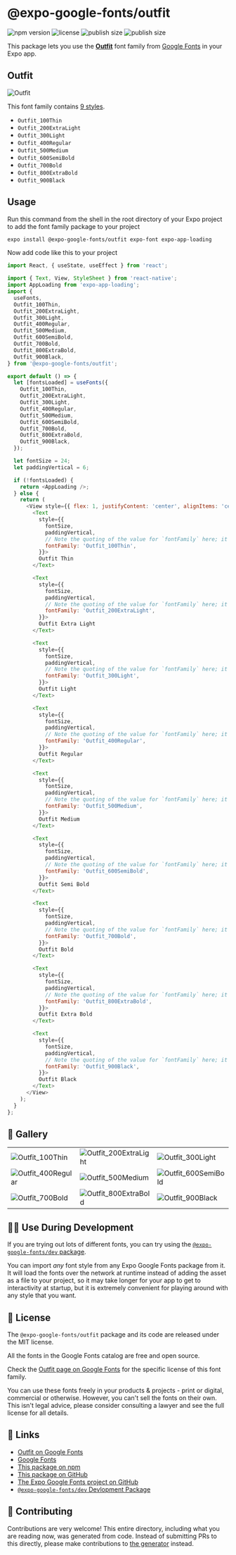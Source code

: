 # @expo-google-fonts/outfit

![npm version](https://flat.badgen.net/npm/v/@expo-google-fonts/outfit)
![license](https://flat.badgen.net/github/license/expo/google-fonts)
![publish size](https://flat.badgen.net/packagephobia/install/@expo-google-fonts/outfit)
![publish size](https://flat.badgen.net/packagephobia/publish/@expo-google-fonts/outfit)

This package lets you use the [**Outfit**](https://fonts.google.com/specimen/Outfit) font family from [Google Fonts](https://fonts.google.com/) in your Expo app.

## Outfit

![Outfit](./font-family.png)

This font family contains [9 styles](#-gallery).

- `Outfit_100Thin`
- `Outfit_200ExtraLight`
- `Outfit_300Light`
- `Outfit_400Regular`
- `Outfit_500Medium`
- `Outfit_600SemiBold`
- `Outfit_700Bold`
- `Outfit_800ExtraBold`
- `Outfit_900Black`

## Usage

Run this command from the shell in the root directory of your Expo project to add the font family package to your project
```sh
expo install @expo-google-fonts/outfit expo-font expo-app-loading
```

Now add code like this to your project
```js
import React, { useState, useEffect } from 'react';

import { Text, View, StyleSheet } from 'react-native';
import AppLoading from 'expo-app-loading';
import {
  useFonts,
  Outfit_100Thin,
  Outfit_200ExtraLight,
  Outfit_300Light,
  Outfit_400Regular,
  Outfit_500Medium,
  Outfit_600SemiBold,
  Outfit_700Bold,
  Outfit_800ExtraBold,
  Outfit_900Black,
} from '@expo-google-fonts/outfit';

export default () => {
  let [fontsLoaded] = useFonts({
    Outfit_100Thin,
    Outfit_200ExtraLight,
    Outfit_300Light,
    Outfit_400Regular,
    Outfit_500Medium,
    Outfit_600SemiBold,
    Outfit_700Bold,
    Outfit_800ExtraBold,
    Outfit_900Black,
  });

  let fontSize = 24;
  let paddingVertical = 6;

  if (!fontsLoaded) {
    return <AppLoading />;
  } else {
    return (
      <View style={{ flex: 1, justifyContent: 'center', alignItems: 'center' }}>
        <Text
          style={{
            fontSize,
            paddingVertical,
            // Note the quoting of the value for `fontFamily` here; it expects a string!
            fontFamily: 'Outfit_100Thin',
          }}>
          Outfit Thin
        </Text>

        <Text
          style={{
            fontSize,
            paddingVertical,
            // Note the quoting of the value for `fontFamily` here; it expects a string!
            fontFamily: 'Outfit_200ExtraLight',
          }}>
          Outfit Extra Light
        </Text>

        <Text
          style={{
            fontSize,
            paddingVertical,
            // Note the quoting of the value for `fontFamily` here; it expects a string!
            fontFamily: 'Outfit_300Light',
          }}>
          Outfit Light
        </Text>

        <Text
          style={{
            fontSize,
            paddingVertical,
            // Note the quoting of the value for `fontFamily` here; it expects a string!
            fontFamily: 'Outfit_400Regular',
          }}>
          Outfit Regular
        </Text>

        <Text
          style={{
            fontSize,
            paddingVertical,
            // Note the quoting of the value for `fontFamily` here; it expects a string!
            fontFamily: 'Outfit_500Medium',
          }}>
          Outfit Medium
        </Text>

        <Text
          style={{
            fontSize,
            paddingVertical,
            // Note the quoting of the value for `fontFamily` here; it expects a string!
            fontFamily: 'Outfit_600SemiBold',
          }}>
          Outfit Semi Bold
        </Text>

        <Text
          style={{
            fontSize,
            paddingVertical,
            // Note the quoting of the value for `fontFamily` here; it expects a string!
            fontFamily: 'Outfit_700Bold',
          }}>
          Outfit Bold
        </Text>

        <Text
          style={{
            fontSize,
            paddingVertical,
            // Note the quoting of the value for `fontFamily` here; it expects a string!
            fontFamily: 'Outfit_800ExtraBold',
          }}>
          Outfit Extra Bold
        </Text>

        <Text
          style={{
            fontSize,
            paddingVertical,
            // Note the quoting of the value for `fontFamily` here; it expects a string!
            fontFamily: 'Outfit_900Black',
          }}>
          Outfit Black
        </Text>
      </View>
    );
  }
};

```

## 🔡 Gallery


||||
|-|-|-|
|![Outfit_100Thin](./Outfit_100Thin.ttf.png)|![Outfit_200ExtraLight](./Outfit_200ExtraLight.ttf.png)|![Outfit_300Light](./Outfit_300Light.ttf.png)||
|![Outfit_400Regular](./Outfit_400Regular.ttf.png)|![Outfit_500Medium](./Outfit_500Medium.ttf.png)|![Outfit_600SemiBold](./Outfit_600SemiBold.ttf.png)||
|![Outfit_700Bold](./Outfit_700Bold.ttf.png)|![Outfit_800ExtraBold](./Outfit_800ExtraBold.ttf.png)|![Outfit_900Black](./Outfit_900Black.ttf.png)||


## 👩‍💻 Use During Development

If you are trying out lots of different fonts, you can try using the [`@expo-google-fonts/dev` package](https://github.com/expo/google-fonts/tree/master/font-packages/dev#readme).

You can import *any* font style from any Expo Google Fonts package from it. It will load the fonts
over the network at runtime instead of adding the asset as a file to your project, so it may take longer
for your app to get to interactivity at startup, but it is extremely convenient
for playing around with any style that you want.

## 📖 License

The `@expo-google-fonts/outfit` package and its code are released under the MIT license.

All the fonts in the Google Fonts catalog are free and open source.

Check the [Outfit page on Google Fonts](https://fonts.google.com/specimen/Outfit) for the specific license of this font family.

You can use these fonts freely in your products & projects - print or digital, commercial or otherwise. However, you can't sell the fonts on their own. This isn't legal advice, please consider consulting a lawyer and see the full license for all details.

## 🔗 Links

- [Outfit on Google Fonts](https://fonts.google.com/specimen/Outfit)
- [Google Fonts](https://fonts.google.com/)
- [This package on npm](https://www.npmjs.com/package/@expo-google-fonts/outfit)
- [This package on GitHub](https://github.com/expo/google-fonts/tree/master/font-packages/outfit)
- [The Expo Google Fonts project on GitHub](https://github.com/expo/google-fonts)
- [`@expo-google-fonts/dev` Devlopment Package](https://github.com/expo/google-fonts/tree/master/font-packages/dev)

## 🤝 Contributing

Contributions are very welcome! This entire directory, including what you are reading now, was generated from code. Instead of submitting PRs to this directly, please make contributions to [the generator](https://github.com/expo/google-fonts/tree/master/packages/generator) instead.
